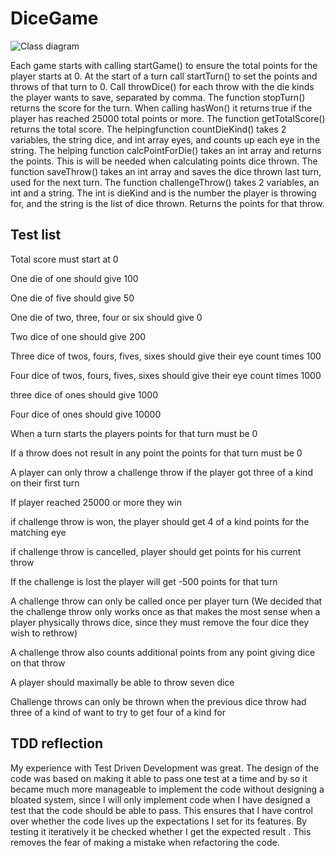 # DiceGame

![Class diagram](https://raw.githubusercontent.com/sirasmu/DiceGame/master/TDD.PNG)

Each game starts with calling startGame() to ensure the total points for the player starts at 0. At the start of a turn call startTurn() to set the points and throws of that turn to 0.  Call throwDice() for each throw with the die kinds the player wants to save, separated by comma. The function stopTurn() returns the score for the turn.  When calling hasWon() it returns true if the player has reached 25000 total points or more. The function getTotalScore() returns the total score.  The helpingfunction countDieKind() takes 2 variables, the string dice, and int array eyes, and counts up each eye in the string.  The helping function calcPointForDie() takes an int array and returns the points. This is will be needed when calculating points dice thrown. The function saveThrow() takes an int array and saves the dice thrown last turn, used for the next turn. The function challengeThrow() takes 2 variables, an int and a string. The int is dieKind and is the number the player is throwing for, and the string is the list of dice thrown. Returns the points for that throw. 

## Test list 

Total score must start at 0 
 
One die of one should give 100 
 
One die of five should give 50 
 
One die of two, three, four or six should give 0 
 
Two dice of one should give 200 
 
Three dice of twos, fours, fives, sixes should give their eye count times 100 
 
Four dice of twos, fours, fives, sixes should give their eye count times 1000 
 
three dice of ones should give 1000 
 
Four dice of ones should give 10000 
 
When a turn starts the players points for that turn must be 0 
 
If a throw does not result in any point the points for that turn must be 0 
 
A player can only throw a challenge throw if the player got three of a kind on their first turn 
 
If player reached 25000 or more they win 
 
if challenge throw is won, the player should get 4 of a kind points for the matching eye 
 
if challenge throw is cancelled, player should get points for his current throw 
 
If the challenge is lost the player will get -500 points for that turn 
 
A challenge throw can only be called once per player turn (We decided that the challenge throw only works once as that makes the most sense when a player physically throws dice, since they must remove the four dice they wish to rethrow) 
 
A challenge throw also counts additional points from any point giving dice on that throw 
 
A player should maximally be able to throw seven dice 
 
Challenge throws can only be thrown when the previous dice throw had three of a kind of want to try to get four of a kind for 

## TDD reflection

My experience with Test Driven Development was great. The design of the code was based on making it able to pass one test at a time and by so it became much more manageable to implement the code without designing a bloated system, since I will only implement code when I have designed a test that the code should be able to pass. This ensures that I have control over whether the code lives up the expectations I set for its features. By testing it iteratively it be checked whether I get the expected result . This removes the fear of making a mistake when refactoring the code. 
